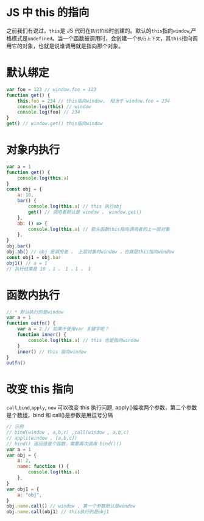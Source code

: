 # JS 中 this 的指向

之前我们有说过，`this`是 JS 代码在`执行阶段`时创建的。默认的`this`指向`window`,严格模式是`undefined`。当一个函数被调用时，会创建一个`执行上下文`，其`this`指向调用它的对象，也就是说谁调用就是指向那个对象。

# 默认绑定

```javascript
var foo = 123 // window.foo = 123
function get() {
	this.foo = 234 // this指向window， 相当于 window.foo = 234
	console.log(this) // window
	console.log(foo) // 234
}
get() // window.get() this指向window
```

# 对象内执行

```javascript
var a = 1
function get() {
	console.log(this.a)
}
const obj = {
	a: 10,
	bar() {
		console.log(this.a) // this 执行obj
		get() // 调用者默认是 window ， window.get()
	},
	ab: () => {
		console.log(this.a) // 箭头函数this指向调用者的上一层对象
	},
}
obj.bar()
obj.ab() // obj 是调用者 ， 上层对象时window ，也就是this指向window
const obj1 = obj.bar
obj1() // a = 1
// 执行结果是 10 ，1 ， 1 ，1 ， 1
```

# 函数内执行

```javascript
// * 默认执行的是window
var a = 1
function outfn() {
	var a = 2 // 如果不使用var 关键字呢？
	function inner() {
		console.log(this.a) // this 也是指向window
	}
	inner() // this 指向window
}
outfn()
```

# 改变 this 指向

`call`,`bind`,`apply`, `new` 可以改变 this 执行问题, apply()接收两个参数，第二个参数是个数组，bind 和 call()是参数是用逗号分隔

```javascript
// 示例
// bind(window , a,b,c) ,call(window , a,b,c)
// appli(window , [a,b,c])
// bind() 返回值是个函数，需要再次调用 bind()()
var a = 1
var obj = {
	a: 2,
	name: function () {
		console.log(this.a)
	},
}
var obj1 = {
	a: "obj",
}
obj.name.call() // window , 第一个参数默认是window
obj.name.call(obj1) // this执行的是obj1
```
